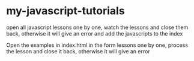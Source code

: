 # my-javascript-tutorials
open all javascript lessons one by one, watch the lessons and close them back, otherwise it will give an error and add the javascripts to the index

Open the examples in index.html in the form lessons one by one, process the lesson and close it back, otherwise it will give an error

